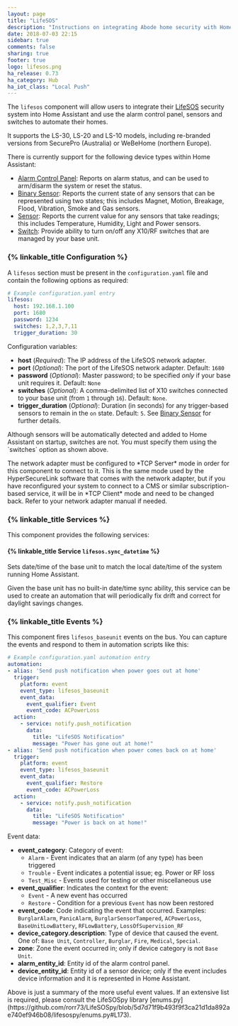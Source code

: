 ```yaml
---
layout: page
title: "LifeSOS"
description: "Instructions on integrating Abode home security with Home Assistant."
date: 2018-07-03 22:15
sidebar: true
comments: false
sharing: true
footer: true
logo: lifesos.png
ha_release: 0.73
ha_category: Hub
ha_iot_class: "Local Push"
---
```


The `lifesos` component will allow users to integrate their [LifeSOS](http://lifesos.com.tw/) security system into Home Assistant and use the alarm control panel, sensors and switches to automate their homes.

It supports the LS-30, LS-20 and LS-10 models, including re-branded versions from SecurePro (Australia) or WeBeHome (northern Europe).

There is currently support for the following device types within Home Assistant:

- [Alarm Control Panel](/components/alarm_control_panel.lifesos/): Reports on alarm status, and can be used to arm/disarm the system or reset the status.
- [Binary Sensor](/components/binary_sensor.lifesos/): Reports the current state of any sensors that can be represented using two states; this includes Magnet, Motion, Breakage, Flood, Vibration, Smoke and Gas sensors.
- [Sensor](/components/sensor.lifesos/): Reports the current value for any sensors that take readings; this includes Temperature, Humidity, Light and Power sensors.
- [Switch](/components/switch.lifesos/): Provide ability to turn on/off any X10/RF switches that are managed by your base unit.

### {% linkable_title Configuration %}

A `lifesos` section must be present in the `configuration.yaml` file and contain the following options as required:

```yaml
# Example configuration.yaml entry
lifesos:
  host: 192.168.1.100
  port: 1680
  password: 1234
  switches: 1,2,3,7,11
  trigger_duration: 30
```

Configuration variables:

- **host** (*Required*): The IP address of the LifeSOS network adapter.
- **port** (*Optional*): The port of the LifeSOS network adapter. Default: `1680`
- **password** (*Optional*): Master password; to be specified *only* if your base unit requires it. Default: `None`
- **switches** (*Optional*): A comma-delimited list of X10 switches connected to your base unit (from `1` through `16`). Default: `None`.
- **trigger_duration** (*Optional*): Duration (in seconds) for any trigger-based sensors to remain in the `on` state. Default: `5`.
See [Binary Sensor](/components/binary_sensor.lifesos/#important-note-about-trigger-based-binary-sensors) for further details.

<p class='note'>
  Although sensors will be automatically detected and added to Home Assistant on startup, switches are not. You must specify them using the `switches` option as shown above.
</p>
<p class='note'>
  The network adapter must be configured to *TCP Server* mode in order for this component to connect to it. This is the same mode used by the HyperSecureLink software that comes with the network adapter, but if you have reconfigured your system to connect to a CMS or similar subscription-based service, it will be in *TCP Client* mode and need to be changed back. Refer to your network adapter manual if needed.
</p>

### {% linkable_title Services %}

This component provides the following services:

#### {% linkable_title Service `lifesos.sync_datetime` %}

Sets date/time of the base unit to match the local date/time of the system running Home Assistant.

Given the base unit has no built-in date/time sync ability, this service can be used to create an automation that will periodically fix drift and correct for daylight savings changes.

### {% linkable_title Events %}

This component fires `lifesos_baseunit` events on the bus. You can capture the events and respond to them in automation scripts like this:

```yaml
# Example configuration.yaml automation entry
automation:
- alias: 'Send push notification when power goes out at home'
  trigger:
    platform: event
    event_type: lifesos_baseunit
    event_data:
      event_qualifier: Event
      event_code: ACPowerLoss
  action:
    - service: notify.push_notification
      data:
        title: "LifeSOS Notification"
        message: "Power has gone out at home!"
- alias: 'Send push notification when power comes back on at home'
  trigger:
    platform: event
    event_type: lifesos_baseunit
    event_data:
      event_qualifier: Restore
      event_code: ACPowerLoss
  action:
    - service: notify.push_notification
      data:
        title: "LifeSOS Notification"
        message: "Power is back on at home!"
```

Event data:

- **event_category**: Category of event:
  - `Alarm` - Event indicates that an alarm (of any type) has been triggered
  - `Trouble` - Event indicates a potential issue; eg. Power or RF loss
  - `Test_Misc` - Events used for testing or other miscellaneous use
- **event_qualifier**: Indicates the context for the event:
  - `Event` - A new event has occurred
  - `Restore` - Condition for a previous `Event` has now been restored
- **event_code**: Code indicating the event that occurred. Examples: `BurglarAlarm`, `PanicAlarm`, `BurglarSensorTampered`, `ACPowerLoss`, `BaseUnitLowBattery`, `RFLowBattery`, `LossOfSupervision_RF`
- **device_category.description**: Type of device that caused the event. One of: `Base Unit`, `Controller`, `Burglar`, `Fire`, `Medical`, `Special`.
- **zone**: Zone the event occurred in; only if device category is not `Base Unit`.
- **alarm_entity_id**: Entity id of the alarm control panel.
- **device_entity_id**: Entity id of a sensor device; only if the event includes device information and it is represented in Home Assistant.

<p class='note'>
  Above is just a summary of the more useful event values. If an extensive list is required, please consult the LifeSOSpy library [enums.py](https://github.com/rorr73/LifeSOSpy/blob/5d7d71f9b493f9f3ca21d1da892ae740ef946b08/lifesospy/enums.py#L173).
</p>
